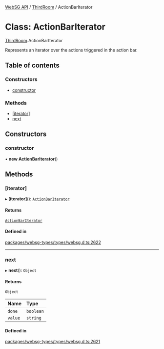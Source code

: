 [WebSG API](../README.md) / [ThirdRoom](../modules/ThirdRoom.md) / ActionBarIterator

# Class: ActionBarIterator

[ThirdRoom](../modules/ThirdRoom.md).ActionBarIterator

Represents an iterator over the actions triggered in the action bar.

## Table of contents

### Constructors

- [constructor](ThirdRoom.ActionBarIterator.md#constructor)

### Methods

- [[iterator]](ThirdRoom.ActionBarIterator.md#[iterator])
- [next](ThirdRoom.ActionBarIterator.md#next)

## Constructors

### constructor

• **new ActionBarIterator**()

## Methods

### [iterator]

▸ **[iterator]**(): [`ActionBarIterator`](ThirdRoom.ActionBarIterator.md)

#### Returns

[`ActionBarIterator`](ThirdRoom.ActionBarIterator.md)

#### Defined in

[packages/websg-types/types/websg.d.ts:2622](https://github.com/thirdroom/thirdroom/blob/c8b57e0e/packages/websg-types/types/websg.d.ts#L2622)

___

### next

▸ **next**(): `Object`

#### Returns

`Object`

| Name | Type |
| :------ | :------ |
| `done` | `boolean` |
| `value` | `string` |

#### Defined in

[packages/websg-types/types/websg.d.ts:2621](https://github.com/thirdroom/thirdroom/blob/c8b57e0e/packages/websg-types/types/websg.d.ts#L2621)
